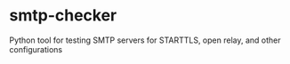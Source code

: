 # smtp-checker
Python tool for testing SMTP servers for STARTTLS, open relay, and other configurations
